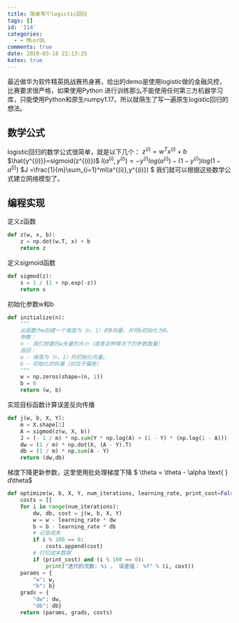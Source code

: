 ```yaml
---
title: 简单写个logictic回归
tags: []
id: '114'
categories:
  - - MLorDL
comments: true
date: 2020-03-18 22:13:25
katex: true
---
```

最近做华为软件精英挑战赛热身赛，给出的demo是使用logistic做的金融风控，比赛要求很严格，如果使用Python 进行训练那么不能使用任何第三方机器学习库，只能使用Python和原生numpy1.17。所以就萌生了写一遍原生logistic回归的想法。
## 数学公式
logistic回归的数学公式很简单，就是以下几个：
$z^{(i)}=w^Tx^{(i)}+b$
$\hat{y^{(i)}}=sigmoid(z^{(i)})$
$l(a^{(i)},y^{(i)}) =-y^{(i)}log(a^{(i)})-(1-y^{(i)})log(1-a^{(i)})$
$J =\frac{1}{m}\sum_{i=1}^ml(a^{(i)},y^{(i)}) $
我们就可以根据这些数学公式建立网络模型了。
## 编程实现
定义z函数
```python
def z(w, x, b):
    z = np.dot(w.T, x) + b
    return z
```
定义sigmoid函数
```python
def sigmod(z):
    s = 1 / (1 + np.exp(-z))
    return s
```
初始化参数w和b
```python
def initialize(n):
    """
    此函数为w创建一个维度为（n，1）的0向量，并将b初始化为0。
    参数：
    n - 我们想要的w矢量的大小（或者这种情况下的参数数量）
    返回：
    w - 维度为（n，1）的初始化向量。
    b - 初始化的标量（对应于偏差）
    """
    w = np.zeros(shape=(n, 1))
    b = 0
    return (w, b)
```
实现目标函数计算误差反向传播
```python
def j(w, b, X, Y):
    m = X.shape[1]
    A = sigmod(z(w, X, b))
    J = (- 1 / m) * np.sum(Y * np.log(A) + (1 - Y) * (np.log(1 - A)))
    dw = (1 / m) * np.dot(X, (A - Y).T)
    db = (1 / m) * np.sum(A - Y)
    return (dw,db)
```
梯度下降更新参数，这里使用批处理梯度下降
$ \theta = \theta - \alpha \text{ } d\theta$
```python
def optimize(w, b, X, Y, num_iterations, learning_rate, print_cost=False):
    costs = []
    for i in range(num_iterations):
        dw, db, cost = j(w, b, X, Y)
        w = w - learning_rate * dw
        b = b - learning_rate * db
        # 记录成本
        if i % 100 == 0:
            costs.append(cost)
        # 打印成本数据
        if (print_cost) and (i % 100 == 0):
            print("迭代的次数: %i ， 误差值： %f" % (i, cost))
    params = {
        "w": w,
        "b": b}
    grads = {
        "dw": dw,
        "db": db}
    return (params, grads, costs)
```
